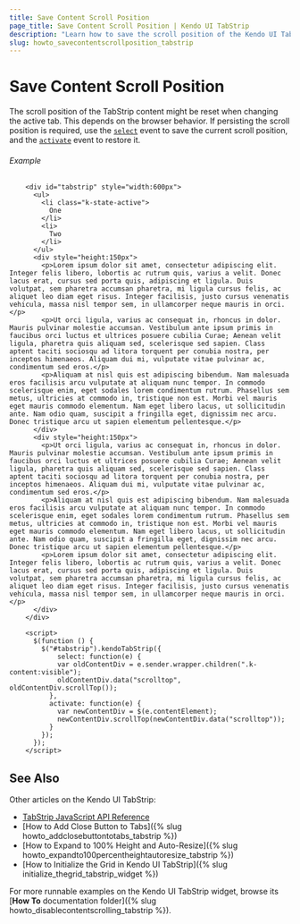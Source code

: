 ```yaml
---
title: Save Content Scroll Position
page_title: Save Content Scroll Position | Kendo UI TabStrip
description: "Learn how to save the scroll position of the Kendo UI TabStrip content."
slug: howto_savecontentscrollposition_tabstrip
---
```


# Save Content Scroll Position

The scroll position of the TabStrip content might be reset when changing the active tab. This depends on the browser behavior. If persisting the scroll position is required, use the [`select`](/api/javascript/ui/tabstrip/events/select) event to save the current scroll position, and the [`activate`](/api/javascript/ui/tabstrip/events/activate) event to restore it.

###### Example

```dojo
    <div id="tabstrip" style="width:600px">
      <ul>
        <li class="k-state-active">
          One
        </li>
        <li>
          Two
        </li>
      </ul>
      <div style="height:150px">
        <p>Lorem ipsum dolor sit amet, consectetur adipiscing elit. Integer felis libero, lobortis ac rutrum quis, varius a velit. Donec lacus erat, cursus sed porta quis, adipiscing et ligula. Duis volutpat, sem pharetra accumsan pharetra, mi ligula cursus felis, ac aliquet leo diam eget risus. Integer facilisis, justo cursus venenatis vehicula, massa nisl tempor sem, in ullamcorper neque mauris in orci.</p>
        <p>Ut orci ligula, varius ac consequat in, rhoncus in dolor. Mauris pulvinar molestie accumsan. Vestibulum ante ipsum primis in faucibus orci luctus et ultrices posuere cubilia Curae; Aenean velit ligula, pharetra quis aliquam sed, scelerisque sed sapien. Class aptent taciti sociosqu ad litora torquent per conubia nostra, per inceptos himenaeos. Aliquam dui mi, vulputate vitae pulvinar ac, condimentum sed eros.</p>
        <p>Aliquam at nisl quis est adipiscing bibendum. Nam malesuada eros facilisis arcu vulputate at aliquam nunc tempor. In commodo scelerisque enim, eget sodales lorem condimentum rutrum. Phasellus sem metus, ultricies at commodo in, tristique non est. Morbi vel mauris eget mauris commodo elementum. Nam eget libero lacus, ut sollicitudin ante. Nam odio quam, suscipit a fringilla eget, dignissim nec arcu. Donec tristique arcu ut sapien elementum pellentesque.</p>
      </div>
      <div style="height:150px">
        <p>Ut orci ligula, varius ac consequat in, rhoncus in dolor. Mauris pulvinar molestie accumsan. Vestibulum ante ipsum primis in faucibus orci luctus et ultrices posuere cubilia Curae; Aenean velit ligula, pharetra quis aliquam sed, scelerisque sed sapien. Class aptent taciti sociosqu ad litora torquent per conubia nostra, per inceptos himenaeos. Aliquam dui mi, vulputate vitae pulvinar ac, condimentum sed eros.</p>
        <p>Aliquam at nisl quis est adipiscing bibendum. Nam malesuada eros facilisis arcu vulputate at aliquam nunc tempor. In commodo scelerisque enim, eget sodales lorem condimentum rutrum. Phasellus sem metus, ultricies at commodo in, tristique non est. Morbi vel mauris eget mauris commodo elementum. Nam eget libero lacus, ut sollicitudin ante. Nam odio quam, suscipit a fringilla eget, dignissim nec arcu. Donec tristique arcu ut sapien elementum pellentesque.</p>
        <p>Lorem ipsum dolor sit amet, consectetur adipiscing elit. Integer felis libero, lobortis ac rutrum quis, varius a velit. Donec lacus erat, cursus sed porta quis, adipiscing et ligula. Duis volutpat, sem pharetra accumsan pharetra, mi ligula cursus felis, ac aliquet leo diam eget risus. Integer facilisis, justo cursus venenatis vehicula, massa nisl tempor sem, in ullamcorper neque mauris in orci.</p>
      </div>
    </div>

    <script>
      $(function () {
        $("#tabstrip").kendoTabStrip({
        	select: function(e) {
            var oldContentDiv = e.sender.wrapper.children(".k-content:visible");
            oldContentDiv.data("scrolltop", oldContentDiv.scrollTop());
          },
          activate: function(e) {
            var newContentDiv = $(e.contentElement);
          	newContentDiv.scrollTop(newContentDiv.data("scrolltop"));
          }
        });
      });
    </script>
```

## See Also

Other articles on the Kendo UI TabStrip:

* [TabStrip JavaScript API Reference](/api/javascript/ui/tabstrip)
* [How to Add Close Button to Tabs]({% slug howto_addclosebuttontotabs_tabstrip %})
* [How to Expand to 100% Height and Auto-Resize]({% slug howto_expandto100percentheightautoresize_tabstrip %})
* [How to Initialize the Grid in Kendo UI TabStrip]({% slug initialize_thegrid_tabstrip_widget %})

For more runnable examples on the Kendo UI TabStrip widget, browse its [**How To** documentation folder]({% slug howto_disablecontentscrolling_tabstrip %}).
